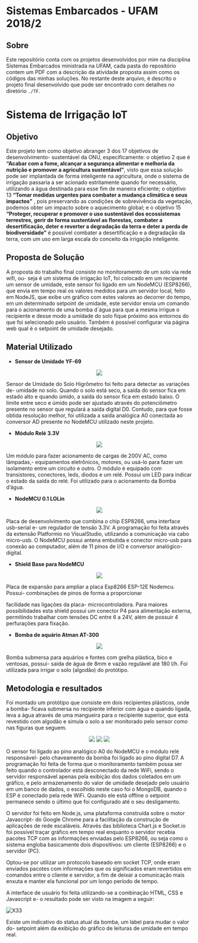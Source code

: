 # Sistemas Embarcados - UFAM 2018/2

## Sobre

Este repositório conta com os projetos desenvolvidos por mim na disciplina Sistemas Embarcados ministrada na UFAM, cada pasta do repositório contem um PDF com a descrição da atividade proposta assim como os códigos das minhas soluções. No restante deste arquivo, é descrito o projeto final desenvolvido que pode ser encontrado com detalhes no diretório `./TF`.

# Sistema de Irrigação IoT

## Objetivo

Este projeto tem como objetivo abranger 3 dos 17 objetivos de desenvolvimento- sustentável da ONU, especificamente: o objetivo 2 que é **“Acabar com a fome, alcançar a segurança alimentar e melhoria da nutrição e promover a agricultura sustentável”**, visto que essa solução pode ser implantada de forma inteligente na agricultura, onde o sistema de irrigação passaria a ser acionado estritamente quando for necessário, utilizando a água destinada para esse fim de maneira eficiente; o objetivo 13 **“Tomar medidas urgentes para combater a mudança climática e seus impactos”** , pois preservando as condições de sobrevivência da vegetação, podemos obter um impacto sobre o aquecimento global; e o objetivo 15 **“Proteger, recuperar e promover o uso sustentável dos ecossistemas terrestres, gerir de forma sustentável as florestas, combater a desertificação, deter e reverter a degradação da terra e deter a perda de biodiversidade”** é possível combater a desertificação e a degradação da terra, com um uso em larga escala do conceito da irrigação inteligente.

## Proposta de Solução

A proposta do trabalho final consiste no monitoramento de um solo via rede wifi, ou- seja é um sistema de irrigação IoT, foi colocado em um recipiente um sensor de umidade, este sensor foi ligado em um NodeMCU (ESP8266), que envia em tempo real os valores medidos para um servidor local, feito em NodeJS, que exibe um gráfico com estes valores ao decorrer do tempo, em um determinado setpoint de umidade, este servidor envia um comando para o acionamento de uma bomba d´água para que a mesma irrigue o recipiente e desse modo a umidade do solo fique próximo aos entornos do que foi selecionado pelo usuário. Também é possível configurar via página web qual é o setpoint de umidade desejado.

## Material Utilizado

- **Sensor de Umidade YF-69**

<p align="center">
  <img src="https://github.com/felipedmsantos95/SistemasEmbarcados/blob/master/images/X16.jpg"/>
</p>

Sensor de Umidade do Solo Higrômetro foi feito para detectar as variações de- umidade no solo. Quando o solo está seco, a saída do sensor fica em estado alto e quando úmido, a saída do sensor fica em estado baixo. O limite entre seco e úmido pode ser ajustado através do potenciômetro presente no sensor que regulará a saída digital D0. Contudo, para que fosse obtida resolução melhor, foi utilizada a saída analógica A0 conectada ao conversor AD presente no NodeMCU utilizado neste projeto.

- **Módulo Relé 3.3V**

<p align="center">
  <img src="https://github.com/felipedmsantos95/SistemasEmbarcados/blob/master/images/X17.jpg"/>
</p>

Um módulo para fazer acionamento de cargas de 200V AC, como lâmpadas,- equipamentos eletrônicos, motores, ou usá-lo para fazer um isolamento entre um circuito e outro. O módulo é equipado com transistores, conectores, leds, diodos e um relé. Possui um LED para indicar o estado da saída do relé. Foi utilizado para o acionamento da Bomba d’água.

- **NodeMCU 0.1 LOLin**

<p align="center">
  <img src="https://github.com/felipedmsantos95/SistemasEmbarcados/blob/master/images/X20.jpg"/>
</p>

Placa de desenvolvimento que combina o chip ESP8266, uma interface usb-serial e- um regulador de tensão 3.3V. A programação foi feita através da extensão Platformio no VisualStudio, utilizando a comunicação via cabo micro-usb. O NodeMCU possui antena embutida e conector micro-usb para conexão ao computador, além de 11 pinos de I/O e conversor analógico-digital.

- **Shield Base para NodeMCU**

<p align="center">
  <img src="https://github.com/felipedmsantos95/SistemasEmbarcados/blob/master/images/X21.jpg"/>
</p>

Placa de expansão para ampliar a placa Esp8266 ESP-12E Nodemcu. Possui- combinações de pinos de forma a proporcionar

facilidade nas ligações da placa- microcontroladora. Para maiores possibilidades esta shield possui um conector P4 para alimentação externa, permitindo trabalhar com tensões DC entre 6 a 24V, além de possuir 4 perfurações para fixação.

-  **Bomba de aquário Atman AT-300**

<p align="center">
  <img src="https://github.com/felipedmsantos95/SistemasEmbarcados/blob/master/images/X24.jpg"/>
</p>

Bomba submersa para aquários e fontes com grelha plástica, bico e ventosas, possui- saída de água de 8mm e vazão regulável até 180 l/h. Foi utilizada para irrigar o solo (algodão) do protótipo.


## Metodologia e resultados

Foi montado um protótipo que consiste em dois recipientes plásticos, onde a bomba- ficava submersa no recipiente inferior com água e quando ligada, leva a água através de uma mangueira para o recipiente superior, que está revestido com algodão e simula o solo a ser monitorado pelo sensor como nas figuras que seguem. 

<p align="center">
  <img src="https://github.com/felipedmsantos95/SistemasEmbarcados/blob/master/images/X27.jpg"/>  
  <img src="https://github.com/felipedmsantos95/SistemasEmbarcados/blob/master/images/X30.jpg"/>
  <img src="https://github.com/felipedmsantos95/SistemasEmbarcados/blob/master/images/X28.jpg"/>
</p>


O sensor foi ligado ao pino analógico A0 do NodeMCU e o módulo relé responsável- pelo chaveamento da bomba foi ligado ao pino digital D7. A programação foi feita de forma que o monitoramento também possa ser feito quando o controlador está desconectado da rede WiFi, sendo o servidor responsável apenas pela exibição dos dados coletados em um gráfico, e pelo armazenamento do valor de umidade desejado pelo usuário em um banco de dados, o escolhido neste caso foi o MongoDB, quando o ESP é conectado pela rede WiFi. Quando ele está offline o setpoint permanece sendo o último que foi configurado até o seu desligamento.

O servidor foi feito em Node.js, uma plataforma construída sobre o motor Javascript- do Google Chrome para a facilitação da construção de aplicações de rede escaláveis. Através das biblioteca Chart.js e Socket.io foi possível traçar gráfico em tempo real enquanto o servidor recebia pacotes TCP com as informações enviadas pelo ESP8266, ou seja como o sistema engloba basicamente dois dispositivos: um cliente (ESP8266) e o servidor (PC).

Optou-se por utilizar um protocolo baseado em socket TCP, onde eram enviados pacotes com informações que os significados eram revertidos em comandos entre o cliente e servidor, a fim de deixar a comunicação mais enxuta e manter ela funcional por um longo período de tempo.

A interface de usuário foi feita utilizando-se a combinação HTML, CSS e Javascript e- o resultado pode ser visto na imagem a seguir:

![X33](images/X33.jpg)

Existe um indicativo do status atual da bomba, um label para mudar o valor do- setpoint além da exibição do gráfico de leituras de umidade em tempo real.



